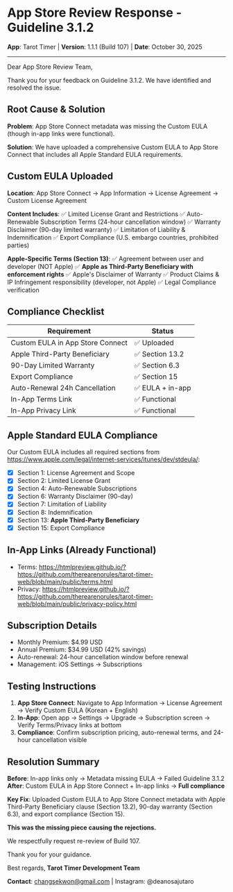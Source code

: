 # App Store Review Response - Guideline 3.1.2

**App**: Tarot Timer | **Version**: 1.1.1 (Build 107) | **Date**: October 30, 2025

---

Dear App Store Review Team,

Thank you for your feedback on Guideline 3.1.2. We have identified and resolved the issue.

## Root Cause & Solution

**Problem**: App Store Connect metadata was missing the Custom EULA (though in-app links were functional).

**Solution**: We have uploaded a comprehensive Custom EULA to App Store Connect that includes all Apple Standard EULA requirements.

## Custom EULA Uploaded

**Location**: App Store Connect → App Information → License Agreement → Custom License Agreement

**Content Includes**:
✅ Limited License Grant and Restrictions
✅ Auto-Renewable Subscription Terms (24-hour cancellation window)
✅ Warranty Disclaimer (90-day limited warranty)
✅ Limitation of Liability & Indemnification
✅ Export Compliance (U.S. embargo countries, prohibited parties)

**Apple-Specific Terms (Section 13)**:
✅ Agreement between user and developer (NOT Apple)
✅ **Apple as Third-Party Beneficiary with enforcement rights**
✅ Apple's Disclaimer of Warranty
✅ Product Claims & IP Infringement responsibility (developer, not Apple)
✅ Legal Compliance verification

## Compliance Checklist

| Requirement | Status |
|------------|--------|
| Custom EULA in App Store Connect | ✅ Uploaded |
| Apple Third-Party Beneficiary | ✅ Section 13.2 |
| 90-Day Limited Warranty | ✅ Section 6.3 |
| Export Compliance | ✅ Section 15 |
| Auto-Renewal 24h Cancellation | ✅ EULA + in-app |
| In-App Terms Link | ✅ Functional |
| In-App Privacy Link | ✅ Functional |

## Apple Standard EULA Compliance

Our Custom EULA includes all required sections from https://www.apple.com/legal/internet-services/itunes/dev/stdeula/:

- [x] Section 1: License Agreement and Scope
- [x] Section 2: Limited License Grant
- [x] Section 4: Auto-Renewable Subscriptions
- [x] Section 6: Warranty Disclaimer (90-day)
- [x] Section 7: Limitation of Liability
- [x] Section 8: Indemnification
- [x] Section 13: **Apple Third-Party Beneficiary**
- [x] Section 15: Export Compliance

## In-App Links (Already Functional)

- Terms: https://htmlpreview.github.io/?https://github.com/therearenorules/tarot-timer-web/blob/main/public/terms.html
- Privacy: https://htmlpreview.github.io/?https://github.com/therearenorules/tarot-timer-web/blob/main/public/privacy-policy.html

## Subscription Details

- Monthly Premium: $4.99 USD
- Annual Premium: $34.99 USD (42% savings)
- Auto-renewal: 24-hour cancellation window before renewal
- Management: iOS Settings → Subscriptions

## Testing Instructions

1. **App Store Connect**: Navigate to App Information → License Agreement → Verify Custom EULA (Korean + English)
2. **In-App**: Open app → Settings → Upgrade → Subscription screen → Verify Terms/Privacy links at bottom
3. **Compliance**: Confirm subscription pricing, auto-renewal terms, and 24-hour cancellation visible

## Resolution Summary

**Before**: In-app links only → Metadata missing EULA → Failed Guideline 3.1.2
**After**: Custom EULA in App Store Connect + In-app links → **Full compliance**

**Key Fix**: Uploaded Custom EULA to App Store Connect metadata with Apple Third-Party Beneficiary clause (Section 13.2), 90-day warranty (Section 6.3), and export compliance (Section 15).

**This was the missing piece causing the rejections.**

We respectfully request re-review of Build 107.

Thank you for your guidance.

Best regards,
**Tarot Timer Development Team**

**Contact**: changsekwon@gmail.com | Instagram: @deanosajutaro
